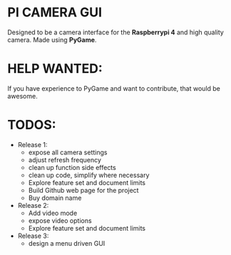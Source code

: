 # PI CAMERA GUI

Designed to be a camera interface for the **Raspberrypi 4** and high quality camera. Made using **PyGame**.

# HELP WANTED:

If you have experience to  PyGame and want to contribute, that would be awesome.

# TODOS:
* Release 1:
    * expose all camera settings
    * adjust refresh frequency
    * clean up function side effects
    * clean up code, simplify where necessary
    * Explore feature set and document limits
    * Build Github web page for the project
    * Buy domain name
* Release 2:
    * Add video mode
    * expose video options
    * Explore feature set and document limits
* Release 3:
    * design a menu driven GUI